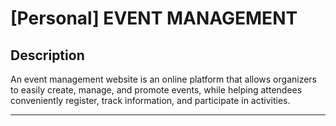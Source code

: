# [Personal] EVENT MANAGEMENT
## Description

An event management website is an online platform that allows organizers to easily create, manage, and promote events, while helping attendees conveniently register, track information, and participate in activities.

---

